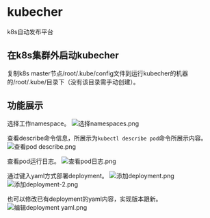 # kubecher
k8s自动发布平台

## 在k8s集群外启动kubecher
复制k8s master节点/root/.kube/config文件到运行kubecher的机器的/root/.kube/目录下（没有该目录需手动创建）。

## 功能展示
选择工作namespace。
![选择namespaces.png](https://i.loli.net/2020/02/18/gz1lJPa7UHTFeon.png)

查看describe命令信息，所展示为`kubectl describe pod`命令所展示内容。
![查看pod describe.png](https://i.loli.net/2020/02/18/mNiVWPC4YjnUJ3Q.png)

查看pod运行日志。
![查看pod日志.png](https://i.loli.net/2020/02/18/EsHLgqF4UudXN2h.png)

通过键入yaml方式部署deployment。
![添加deployment.png](https://i.loli.net/2020/02/18/JHoVAw8mBtnChdy.png)
![添加deployment-2.png](https://i.loli.net/2020/02/18/Va1QYt2hDNJc57B.png)

也可以修改已有deployment的yaml内容，实现版本跟新。
![编辑deployment yaml.png](https://i.loli.net/2020/02/18/Sk7c1hpeMGVOP5W.png)
